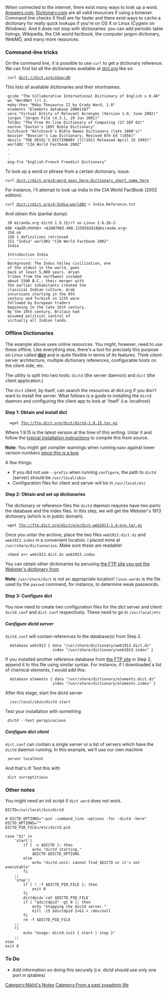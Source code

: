 When connected to the internet, there exist many ways to look up a word.
[Answers.com](http://answers.com),
[Dictionary.com](http://dictionary.com) are all valid resources if using
a browser. Command line checks (I find) are far faster and there exist
ways to cache a dictionary for really quick lookups if you're on OS X or
Linux (Cygwin on Windows). And it does not stop with dictionaries: you
can add periodic table listings, Wikipedia, the CIA world factbook, the
computer jargon dictionary, WebMD, and many more resources.

### Command-line tricks

On the command line, it is possible to use `curl` to get a dictionary
reference. We can first list all the dictionaries available at
[dict.org](http://dict.org) like so:

` curl `[`dict://dict.org/show:db`](dict://dict.org/show:db)

This lists all available dictionaries and their shortnames:

` gcide "The Collaborative International Dictionary of English v.0.48"`  
` wn "WordNet (r) 2.   `  
` moby-thes "Moby Thesaurus II by Grady Ward, 1.0"`  
` elements "Elements database 20001107"`  
` vera "Virtual Entity of Relevant Acronyms (Version 1.9, June 2002)"`  
` jargon "Jargon File (4.3.1, 29 Jun 2001)"`  
` foldoc "The Free On-line Dictionary of Computing (27 SEP 03)"`  
` easton "Easton's 1897 Bible Dictionary"`  
` hitchcock "Hitchcock's Bible Names Dictionary (late 1800's)"`  
` bouvier "Bouvier's Law Dictionary, Revised 6th Ed (1856)"`  
` devils "THE DEVIL'S DICTIONARY ((C)1911 Released April 15 1993)"`  
` world02 "CIA World Factbook 2002"`  
` .`  
` .`  
` .`  
` eng-fra "English-French Freedict Dictionary"`

To look up a word or phrase from a certain dictionary, issue:

`curl `[`dict://dict.org/d:word_goes_here:dictionary_short_name_here`](dict://dict.org/d:word_goes_here:dictionary_short_name_here)

For instance, I'll attempt to look up India in the CIA World FactBook
(2002 edition):

`curl `[`dict://dict.org/d:India:world02`](dict://dict.org/d:India:world02)` > India.Reference.txt`

And obtain this (partial dump):

` 20 miranda.org dictd 1.9.15/rf on Linux 2.6.26-2-686 `<auth.mime>` <62887065.988.1256582810@miranda.org>`  
` 250 ok`  
` 150 1 definitions retrieved`  
` 151 "India" world02 "CIA World Factbook 2002"`  
` India`  
` `  
` Introduction India`  
` ------------------`  
` Background: The Indus Valley civilization, one `  
` of the oldest in the world, goes`  
` back at least 5,000 years. Aryan`  
` tribes from the northwest invaded`  
` about 1500 B.C.; their merger with`  
` the earlier inhabitants created the `  
` classical Indian culture. Arab`  
` incursions starting in the 8th`  
` century and Turkish in 12th were`  
` followed by European traders`  
` beginning in the late 15th century.`  
` By the 19th century, Britain had `  
` assumed political control of`  
` virtually all Indian lands.`

### Offline Dictionaries

The example above uses online resources. You might, however, need to use
these offline. Like everything else, there's a tool for precisely this
purpose on Linux called [**dict**](http://www.dict.org/bin/Dict) and is
quite flexible in terms of its features. Think client-server
architecture, multiple dictionary references, configurable hosts on the
client side, etc.

The utility is split into two tools: `dictd` (the server daemon) and
`dict` (the client application.)

The `dict` client, by itself, can search the resources at dict.org if
you don't want to install the server. What follows is a guide to
installing the `dictd` daemon and configuring the client app to look at
'itself' (i.e. localhost)

#### Step 1: Obtain and install dict

`  wget `[`ftp://ftp.dict.org/dict/dictd-1.9.15.tar.gz`](ftp://ftp.dict.org/dict/dictd-1.9.15.tar.gz)

Where 1.9.15 is the latest version at the time of this writing. Untar it
and follow the [typical installation
instructions](ftp://ftp.dict.org/dict/INSTALL) to compile this from
source.

**Note**: You might get compiler warnings when running `make` against
lower version numbers [since this is a
bug](http://bugs.gentoo.org/81211).

A few things:

-   If you did not use `--prefix` when running `configure`, the path to
    `dictd` (server) should be `/usr/local/sbin`
-   Configuration files for client and server will be in
    `/usr/local/etc`

#### Step 2: Obtain and set up dictionaries

The dictionary or reference files the `dictd` daemon requires have two
parts: the database and the index files. In this step, we will get the
Webster's 1913 dictionary (which is in public domain).

` wget `[`ftp://ftp.dict.org/dict/pre/dict-web1913-1.4-pre.tar.gz`](ftp://ftp.dict.org/dict/pre/dict-web1913-1.4-pre.tar.gz)

Once you untar the archive, place the two files `web1913.dict.dz` and
`web1913.index` in a convenient location. I placed mine at
`/usr/share/dictionaries`. Make sure these are readable!

` chmod a+r web1913.dict.dz web1913.index`

You can obtain other dictionaries by perusing [the FTP site you got the
Webster's dictionary from](ftp://ftp.dict.org/dict/pre/)

**Note**: `/usr/share/dict` is *not* an appropriate location!
`linux.words` is the file used by the `passwd` command, for instance, to
determine weak passwords.

#### Step 3: Configure dict

You now need to create two configuration files for the dict server and
client: `dictd.conf` and `dict.conf` respectively. These need to go in
`/usr/local/etc`

##### Configure dictd server

`dictd.conf` will contain references to the database(s) from Step 2.

`  database web1913 { data "/usr/share/dictionary/web1913.dict.dz" `  
`                     index "/usr/share/dictionary/web1913.index" }`

If you installed another reference database from [the FTP
site](ftp://ftp.dict.org/dict/pre/) in Step 2, append it to this file
using similar syntax. For instance, if I downloaded a list of chemical
elements, I would add this:

`  database elements { data "/usr/share/dictionary/elements.dict.dz" `  
`                     index "/usr/share/dictionary/elements.index" }`

After this stage, start the dictd server

`  /usr/local/sbin/dictd start`

Test your installation with something

` dictd --test perspicacious`

##### Configure dict client

`dict.conf` can contain a single server or a list of servers which have
the `dictd` daemon running. In this example, we'll use our own machine

` server localhost`

And that's it! Test this with

` dict surreptitious`

### Other notes

You might need an init script if `dict word` does not work.

    DICTD=/usr/local/bin/dictd

    # DICTD_OPTIONS="-put -command_line -options -for -dictd -here"
    DICTD_OPTIONS=""
    DICTD_PID_FILE=/etc/dictd.pid

    case "$1" in
        'start')
            if [ -x $DICTD ]; then
                echo "dictd starting."
                $DICTD $DICTD_OPTIONS
            else
                echo "dictd.init: cannot find $DICTD or it's not executable"
            fi  
        ;;  
        'stop')
            if [ ! -f $DICTD_PID_FILE ]; then
                exit 0
            fi  
            dictdpid=`cat $DICTD_PID_FILE`
            if [ "$dictdpid" -gt 0 ]; then
                echo "Stopping the dictd server."
                kill -15 $dictdpid 2>&1 > /dev/null
            fi  
            rm -f $DICTD_PID_FILE
        ;;  
        *)
            echo "Usage: dictd.init { start | stop }"
        ;;
    esac
    exit 0

### To Do

-   Add information on doing this securely (i.e. dictd should use only
    one port in iptables)

[Category:Nikhil's Notes](Category:Nikhil's_Notes "wikilink")
[Category:From a past sysadmin
life](Category:From_a_past_sysadmin_life "wikilink")
